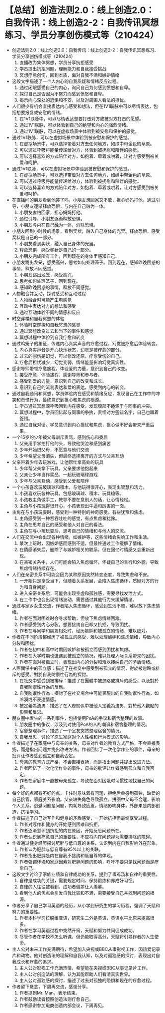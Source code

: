 # 【总结】创造法则2.0：线上创造2.0：自我传讯：线上创造2-2：自我传讯冥想练习、学员分享创伤模式等（210424）

-   创造法则2.0：线上创造2.0：自我传讯：线上创造2-2：自我传讯冥想练习、学员分享创伤模式等（210424）
    1.  直播改为集体冥想，学员分享抗拒感受
    2.  学员提出抗拒问题，理解能力和自我接受挑战
    3.  冥想疗愈创伤，回到本质，面对自我不满和嫉妒情绪
-   这段文字描述了一个人内心的自我质疑和情绪反应过程。
    1.  通过闭眼感受自己的内心，询问自己为何感到愤怒和自卑。
    2.  探讨自己是否因为不努力而感到愤怒和自卑。
    3.  揭示内心深处的恐惧和不安，以及对周围人看法的担忧。
-   人们很少有机会直接表达内心感受和想法，但在1V1联脉中可以尽情表达，包括想要报复或安慰的情绪。
    1.  在1V1联脉中，可以尽情表达想要打击对方或被对方打击的愿望。
    2.  通过1V1联脉，可以体验到自己的绝望和内心的强烈情绪。
    3.  通过1V1联脉，可以在虚拟场景中体验到被安慰和保护的感觉。
-   通过1V1联脉，可以在虚拟场景中体验到被安慰和保护的感觉。
    1.  在虚拟场景中，可以选择带着对方去任何地方，如绿中带金色的草原。
    2.  可以通过呼吸将能量传递给对方，体验到被抚慰和陪伴的感觉。
    3.  可以选择喜欢的方式陪伴对方，如抱着、牵着或哄着，让对方感受到被关爱和呵护。
-   通过1V1联脉，可以在虚拟场景中体验到被安慰和保护的感觉。
    1.  在虚拟场景中，可以选择带着对方去任何地方，如绿中带金色的草原。
    2.  可以通过呼吸将能量传递给对方，体验到被抚慰和陪伴的感觉。
    3.  可以选择喜欢的方式陪伴对方，如抱着、牵着或哄着，让对方感受到被关爱和呵护。
-   在直播间的朋友看到他笑了吗，小朋友想回家又不敢，担心妈妈打他。通过引导，小朋友逐渐释放恐惧，与内在自己融为一体。
    1.  小朋友害怕回家，担心妈妈打他。
    2.  通过引导，小朋友逐渐释放恐惧。
    3.  小朋友与内在自己融为一体，消除恐惧。
-   小朋友回到小时候的场景，看到奖状，融入自己身体的光里。释放恐惧，感受奖状是自己的一部分。
    1.  小朋友看到奖状，融入自己身体的光里。
    2.  释放恐惧，感受奖状是自己的一部分。
    3.  小朋友完成所有工作，回到现在的身体里感知自己。
-   小朋友跳出龙笼，感受高兴，思考如何处理笼子。回到现在，感知昨晚困惑的事情，释放不同感觉。
    1.  小朋友跳出龙笼，感受高兴。
    2.  思考如何处理笼子，回到现在。
    3.  感知昨晚困惑的事情，释放不同感觉。
-   人物融合并互动，探讨感受和互动过程
    1.  人物融合时可能产生电感觉
    2.  互动中表达对方的想法和感受
    3.  通过互动体验不同的情感和反应
-   时空穿梭和自我冥想的体验
    1.  体验时空穿梭和自我冥想的感觉
    2.  通过冥想改变过去和当下的事件和感觉
    3.  冥想过程中体验到自我疗愈和转变
-   通过鸡笼子的象征，传递内心真实声音的疗愈过程，幻觉被疗愈后体验转变。
    1.  内心真实声音是开心快乐状态，幻觉是被疗愈的部分。
    2.  过去的创伤是幻觉，可以修改还原，疗愈受伤的自己。
    3.  疗愈后担忧减少，幻觉变弱，情绪能量影响幻觉真实性。
-   感谢导师带领疗愈旅程，体验爱的力量，意识到自己的改变。
    1.  接受疗愈，体验旅程，感谢导师和参与者。
    2.  感受到爱的力量，意识到自己的改变和成长。
    3.  意识到自己的流利表达和爱的表达，感受到内心的转变。
-   通过自我通讯和冥想，学员体验内在感受和情绪反应，发现自己在工作中的冲突和责怪行为，最终意识到担心和焦虑的根源。
    1.  学员通过冥想深呼吸回到内在感受，发现腹部不适源于与同事的冲突。
    2.  冥想过程中，学员回忆起与同事的争执，责怪对方签错名字，自己也跟着签错。
    3.  通过自我对话，学员意识到内心担忧和焦虑，担心做不好会带来严重后果。
-   一个15岁的少年被父母训斥责骂，感到伤心和委屈
    1.  父亲用手掌拍打他的头，导致他哭泣和感到痛苦
    2.  少年开始恨父母，不愿意与他们交流
    3.  少年希望父母消失，但最终选择离开的方式与父亲互动
-   父亲带着少年去玩游戏，让他帮忙拿高处的玩具
    1.  少年帮父亲拿下玩具，父亲要求他抱起来
    2.  父亲让少年当作奖品，一起玩玻璃球游戏
    3.  少年与父亲互动，感受到父爱和陪伴
-   一个小孩喜欢玩玻璃球和積木，与他玩得很开心，表现出智慧和活力。
    1.  小孩喜欢玩各种玩具，包括玻璃球、積木、玩具槍等。
    2.  小孩教主角做手工，教导不要在意别人的话，让心情轻松。
    3.  主角与小孩玩得很开心，小孩表现出牛逼和厉害的一面。
-   主角在与小孩玩耍时，感受到一种特别的神奇感觉，有些犹豫和焦虑。
    1.  主角感受到一种吞吞吐吐的感觉，有点焦虑和犹豫。
    2.  主角在思考自己的感受和他人对自己的看法。
    3.  主角在与小孩玩耍后，思考自己的情绪和与他人的交流。
-   人们在交流中会出现各种情绪，如嫉妒等，这些情绪会影响工作和生活。
    1.  某次上班时，因嫉妒感而感到不适，但最终通过工作缓解了情绪。
    2.  在情感消失后，删除了与嫉妒相关的联系，但在回忆时情感又会重新出现。
    3.  在亲密关系中，人们可能会陷入焦虑循环，怀疑自己的言行和外貌，导致焦虑情绪持续存在。
-   人们在亲密关系中可能会因为某种原因突然转变态度，导致焦虑和不安。
    1.  一开始只是享受当下，但随着关系发展，会陷入焦虑循环，质疑对方的行为和自身问题。
    2.  进入亲密关系后，可能会出现空虚和孤独感，需要寻找发泄方式。
    3.  在工作中也会出现情绪波动，需要通过其他行为来缓解情绪。
-   通过与家乡女生交流，作者陷入焦虑循环，感受到生活不顺，难以放下焦虑情绪。
    1.  作者在面对困难时会寻求帮助，但放下焦虑情绪困难。
    2.  作者感受到内心分裂，想要接纳自己却又抗拒，导致困扰。
    3.  作者在与同学和朋友相处时，经历嫉妒和被孤立的情绪，难以应对。
-   作者在不同阶段都经历了被孤立的感受，难以处理嫉妒和焦虑情绪，导致内心分裂和困扰。
    1.  作者在初中和高中时期因嫉妒和被孤立而感到困扰和焦虑。
    2.  作者在大学时期也遭遇到被孤立的情况，难以处理人际关系带来的困扰。
    3.  作者在面对被孤立时，表现出内心的分裂和难以接纳自己的矛盾情绪。
-   人際關係中的孤立感：描述了在社交中感受到被孤立的情況，對於被忽略或排斥的感受。對於自我防禦性行為的探討。
    1.  在社交中感受到被排斥：描述了在團體中被忽略或排斥的感受，以及對於自我防禦性行為的反應。
    2.  自我防禦性行為：探討了在社交場合中可能表現出的自我防禦性行為，如冷漠或不表達情感。
    3.  被定義為渣男：描述了在人際關係中被他人定義為渣男，對於他人觀點的影響和反思。
-   朋友圈中发生的一系列事件，包括使用PoA的争议和宿舍整理的故事。
    1.  朋友圈中的争议，涉及到对使用PoA的人的嘲讽和宿舍整理的情况。
    2.  宿舍整理事件，描述了一个室友突然整理宿舍的情况。
    3.  自我反思，讨论了原生家庭对个人性格和行为模式的影响。
-   作者描述了在家庭中与母亲的关系，母亲对作者的教育方式严格，不会直接表扬，而是指出问题并提出改进方法。作者回忆了一次化学作业的事件，母亲的批评让作者感到孤立和自我否定。
    1.  母亲的教育方式严格，不会直接表扬，而是指出问题并提出改进方法。
    2.  作者回忆了一次化学作业的事件，母亲的批评让作者感到孤立和自我否定。
    3.  作者在家庭中一直被母亲孤立，导致在面对困境时习惯性地找自己的问题。
-   每个好的点都有不好的点，卡住时意味着有问题，拒绝后会感到孤独，缺爱的自己接管，家庭关系影响。父亲缺失角色导致孤立，拼图中父母不合适，影响个人关系。逃避问题是问题，内耗导致疲惫，情绪影响身体，外部果是内部创造，抗拒学习。
-   作者描述了自己对写作和健身的矛盾感受，一开始抗拒但最终享受过程。
    1.  作者对写作和健身的开始感到困难和抗拒。
    2.  作者逐渐意识到抗拒的内在原因，开始反思问题所在。
    3.  作者认识到疗愈自己的重要性，不应将内在问题视为需要排除的障碍。
-   作者通过健身经历探讨肥胖与低自尊的关系，认识到内在自我影响外在形象。
    1.  作者认为肥胖与低自尊有95%以上的关联。
    2.  作者指出肥胖是内在自我不接纳和低自尊的体现。
    3.  作者强调环境和家庭因素对肥胖问题的影响，呼吁不要只是找问题而是疗愈自己。
-   这段文字讨论了家族业绩和自律成功的关系，提到了毒鸡汤和自律的重要性。
    1.  自律是成功的关键，需要规定时间、保持锻炼和养成好习惯。
    2.  自律的人往往被看到，成功者偏差让人羡慕。
    3.  看到他人的优点会引发自我比较和不满，需要接受自己并找到问题的根源。
-   作者分享了自己学习英语的经历，从小学到研究生的学习历程，强调了天赋和努力的重要性。
    1.  作者本科学习拉脱维亚语，研究生二外是英语，英语水平比原来提高很多。
    2.  作者在学习英语过程中突然开窍，天赋和努力共同促成成功。
    3.  尽管作者在学校不怎么听课，但仍能取得高分，天赋将引导作者的人生使命。
-   主人公对未来工作充满期待，希望加入央视或BBC从事影视工作，因热爱记录片和动物。他对创造法的理解和自我认知，以及对孤独感的探讨，表现出对自我成长和疗愈的追求。
    1.  主人公对影视工作充满热情，希望能在央视或BBC从事记录片工作。
    2.  主人公对创造法的理解，认为其能帮助人们看清真实世界。
    3.  主人公对孤独感的探讨，描述了过去对孤独的恐惧和现在的疗愈过程。
-   作者留下悬念，下周再交流，感谢分享。
    1.  作者提到Mr. Man，表示结束。
    2.  作者鼓励读者按照创造法则疗愈自己。
    3.  作者感谢参加电商创造内部会议，下周再见。